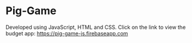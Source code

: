 # Pig-Game
Developed using JavaScript, HTML and CSS.
Click on the link to view the budget app: https://pig-game-js.firebaseapp.com
